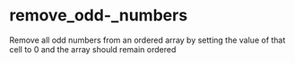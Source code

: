 # remove_odd-_numbers
Remove  all  odd  numbers  from  an  ordered   array by setting    the  value  of   that  cell   to  0 and  the   array should  remain   ordered
